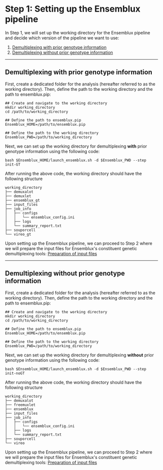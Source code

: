 # Step 1: Setting up the Ensemblux pipeline

In Step 1, we will set up the working directory for the Ensemblux pipeline and decide which version of the pipeline we want to use:

1. [Demultiplexing with prior genotype information](#demultiplexing-with-prior-genotype-information)
2. [Demultiplexing without prior genotype information](#demultiplexing-without-prior-genotype-information)

 - - - -

## Demultiplexing with prior genotype information
First, create a dedicated folder for the analysis (hereafter referred to as the working directory). Then, define the path to the working directory and the path to ensemblux.pip:

```
## Create and navigate to the working directory
mkdir working_directory
cd /path/to/working_directory

## Define the path to ensemblux.pip
Ensemblux_HOME=/path/to/ensemblux.pip

## Define the path to the working directory
Ensemblux_PWD=/path/to/working_directory
```
Next, we can set up the working directory for demultiplexing **with** prior genotype information using the following code:

```
bash $Ensemblux_HOME/launch_ensemblux.sh -d $Ensemblux_PWD --step init-GT
```
After running the above code, the working directory should have the following structure
```
working_directory
├── demuxalot
├── demuxlet
├── ensemblux_gt
├── input_files
├── job_info
│   ├── configs
│   │   └── ensemblux_config.ini
│   ├── logs
│   └── summary_report.txt
├── souporcell
└── vireo_gt
```

 Upon setting up the Ensemblux pipeline, we can proceed to Step 2 where we will prepare the input files for Ensemblux's constituent genetic demultiplexing tools: [Preparation of input files](Step1.md)

 - - - -
## Demultiplexing without prior genotype information
First, create a dedicated folder for the analysis (hereafter referred to as the working directory). Then, define the path to the working directory and the path to ensemblux.pip:

```
## Create and navigate to the working directory
mkdir working_directory
cd /path/to/working_directory

## Define the path to ensemblux.pip
Ensemblux_HOME=/path/to/ensemblux.pip

## Define the path to the working directory
Ensemblux_PWD=/path/to/working_directory
```
Next, we can set up the working directory for demultiplexing **without** prior genotype information using the following code:

```
bash $Ensemblux_HOME/launch_ensemblux.sh -d $Ensemblux_PWD --step init-noGT
```
After running the above code, the working directory should have the following structure
```
working_directory
├── demuxalot
├── freemuxlet
├── ensemblux
├── input_files
├── job_info
│   ├── configs
│   │   └── ensemblux_config.ini
│   ├── logs
│   └── summary_report.txt
├── souporcell
└── vireo
```
 Upon setting up the Ensemblux pipeline, we can proceed to Step 2 where we will prepare the input files for Ensemblux's constituent genetic demultiplexing tools: [Preparation of input files](Step1.md)

